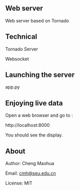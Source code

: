 
## Web server

Web server based on Tornado

## Technical

Tornado Server

Websocket

## Launching the server

app.py

## Enjoying live data

Open a web browser and go to :

   http://localhost:8000  

You should see the display.

## About

Author:   Cheng Maohua

Email:    cmh@seu.edu.cn

License: MIT
